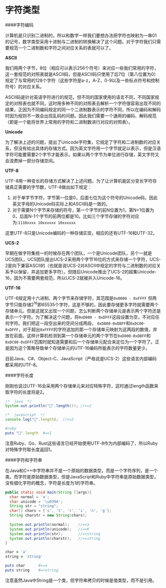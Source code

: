 # 字符类型

####字符编码

计算机是只识别二进制的，所以和数字一样我们要想办法把字符也映射为一串01的记号，数字类型采用十进制与二进制的转换解决了这个问题。对于字符我们只需要规范一个二进制数和字符之间对应关系的表就可以了。

**ASCII**

我们用两个字节，8位（相应可以表示256个符号）来对应一些我们常用的字符，这一套规范的对照表就是ASCII码，但是ASCII码只使用了后7位（第八位置为0）规定了与常用的128个字符（这些字符是a-z，A-Z，0-9以及一些标点符号和控制符号）的对应关系。

ASCII码是针对英语字符进行的规范，但不同的国家使用的语言不同，不同国家规定的对照表也就不同，这时用多种不同的对照表去解析一个字符很容易出现不同的结果，正因为不同编码规定的同一个二进制数表示的字符不同，所以在编码和解码时因为规则不一致会出现乱码的问题。因此我们需要一个通用的编码、解码规范（即是一个能将世界上常用的字符和二进制数进行对应的对照表）。

**Unicode**

为了解决上述的问题，提出了Unicode字符集，它规定了字符和二进制数的对应关系，但没有给出具体的存储方式。因为英文字符用一个字节就足以表示，但是汉语字符可能要需要2个字节才能表示。如果以两个字节为单位进行存储，英文字符又会浪费掉一部分存储空间。

**UTF-8**

UTF-8用一种变长的存储方式解决了上述问题。为了让计算机能区分变长字符存储真正需要的字节数，UTF-8做出如下规定：

1. 对于单字节字符，字节第一位是0，后面七位为这个符号的Unicode码，因此英文字母的Unicode码实际上和ASCII码是一致的。
2. 对于需要N个字节来存储的符号，第一个字节的前N位置为1，第N+1位置为0，后面N-1个字节的前两位都是10。比如三个字节存储的字符对应为:`1110xxxx 10xxxxxx 10xxxxxx`

这里UTF-8只是Unicode编码的一种存储实现，相应的还有UTF-16和UTF-32。

**UCS-2**

早期在做字符集统一的时候存在两个团队，一个是Unicode团队，另个一就是UCS团队，UCS团队提出UCS-2采用两个字节16位的方式来存储一个字符，UCS-2是向下兼容ASCII的（也就是说UCS-2对ASCII中规定的字符与二进制数的对应关系予以保留，并追加更多字符）。但随后Unicode推出了UCS-2的超集Unicode-16，因为不需要两套规范，所以UCS-2就被并入Unicode-16。

**UTF-16**

UTF-6规定用十六进制、两个字节来存储字符，其范围是`0x0000 - 0xFFFF`
但两字节只能存储2<sup>16</sup>即65535个字符，这是不够的，因此要存储更多字符就需要两个存储单元。但是这就又出现一个问题，怎么判断两个存储单元是表示两个字符还是表示一个字符。为了解决这个问题，将`0xD800 - 0xDFFF`这段设置为空，不对应任何字符。我们把这一段空出来的空间分成两段，
`0xD800-0xDBFF`和`0xDC00-0xDFFF`，对于超出`0xFFFF`的字符追加的那一个存储单元映射为这两段的数值，并放在前面。这样计算机检测到第一个存储单元的两个字节在`0xD800-0xDBFF`和`0xDC00-0xDFFF`范围时就知道需要和后一个存储单元配合来定位为一个字符了。正是因为这个策略导致单个存储单元的UTF-16编码所能表示的字符数量更少。

目前Java、C#、Object-C、JavaScript（严格说是UCS-2）这些语言内部编码都采用的UTF-8。

####字符长度

刚刚也说过UTF-16会采用两个存储单元来对应特殊字符，这时通过length函数来取字符的长度将是2。

```java
/*  java  */
System.out.println("𥊍".length()); //=>2
```
```javascript
/*  javascript  */
console.log("𥊍".length);  //=>2
```
```ruby
#ruby
puts "𥊍".length  #=>1
```
注意Ruby、Go、Rust这些语言已经开始使用UTF-8作为内部编码了，所以Ruby对特殊字符取长度返回1。

####字符和字符串

在Java和C++中字符串并不是一个原始的数据类型，而是一个字符序列，是一个类。而字符是原始数据类型，但是JavaScript和Ruby中字符串是原始数据类型，没有细化字符的概念，字符是长度为1的字符串。
```java
public static void main(String []args){
  char normal = 'a';
  char unicode = '\u039A';
  String str = "string";
  char[] chars = {'s', 't', 'r', 'i', 'n', 'g'};
  String charstr = new String(chars);
  
  System.out.println(normal);    //=>a
  System.out.println(unicode);   //=>K
  System.out.println(str);       //=>string
  System.out.println(charstr);   //=>string
}
```
```ruby
char = 'a'
string = 'string'

puts char      #=>a
puts string    #=>string
```
注意虽然Java中String是一个类，但字符串拷贝的时候是值类型，而不是引用。



















